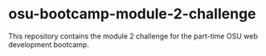 # osu-bootcamp-module-2-challenge
This repository contains the module 2 challenge for the part-time OSU web development bootcamp.
